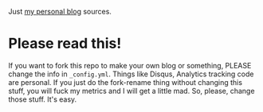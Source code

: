 Just [my personal blog](http://cleitondomazak.com) sources.

# Please read this!

If you want to fork this repo to make your own blog or something, PLEASE change
the info in `_config.yml`. Things like Disqus, Analytics tracking code are
personal. If you just do the fork-rename thing without changing this stuff,
you will fuck my metrics and I will get a little mad. So, please, change
those stuff. It's easy.
